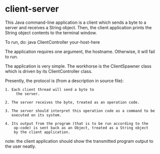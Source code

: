 client-server
=============

This Java command-line application is a client which sends a byte to a server and 
receives a String object. Then, the client application prints the String object 
contents to the terminal window.


To run, do:
	java ClientController your-host-here
	
The application requires one argument, the hostname. Otherwise, it will fail to run.




The application is very simple. The workhorse is the ClientSpawner class which 
is driven by its ClientController class. 


Presently, the protocol is (from a description in source file):

    1. Each client thread will send a byte to
    	 the server.

    2. The server receives the byte, treated as an operation code.

    3. The server should interpret this operation code as a command to be
       executed on its system.

    4. Its output from the program (that is to be run according to the
        op-code) is sent back as an Object, treated as a String object
        by the client application.


 note: the client application should show the transmitted program output to
 the user neatly.


